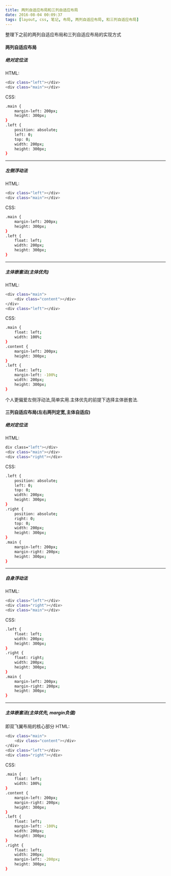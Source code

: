 ```yaml
---
title: 两列自适应布局和三列自适应布局  
date: 2016-08-04 00:09:37
tags: [layout, css, 笔记, 布局, 两列自适应布局, 和三列自适应布局]
---
```

整理下之前的两列自适应布局和三列自适应布局的实现方式
#### 两列自适应布局
##### 绝对定位法
HTML:
``` bash
<div class="left"></div>
<div class="main"></div>
```
CSS:
``` bash
.main {
    margin-left: 200px;
    height: 300px;
}
.left {
    position: absolute;
    left: 0;
    top: 0;
    width: 200px;
    height: 300px;
}
```
*****
##### 左侧浮动法
HTML:
``` bash
<div class="left"></div>
<div class="main"></div>
```
CSS:
``` bash
.main {
    margin-left: 200px;
    height: 300px;
}
.left {
    float: left;
    width: 200px;
    height: 300px;
}
```
*****
##### 主体嵌套法(*主体优先*)
HTML:
``` bash
<div class="main">
    <div class="content"></div>
</div>
<div class="left"></div>
```
CSS:
``` bash
.main {
    float: left;
    width: 100%;
}
.content {
    margin-left: 200px;
    height: 300px;
}
.left {
    float: left;
    margin-left: -100%;
    width: 200px;
    height: 300px;
}
```
个人更偏爱左侧浮动法,简单实用.主体优先的前提下选择主体嵌套法.

#### 三列自适应布局(左右两列定宽,主体自适应)
##### 绝对定位法
HTML:
``` bash
div class="left"></div>
<div class="main"></div>
<div class="right"></div>
```
CSS:
``` bash
.left {
    position: absolute;
    left: 0;
    top: 0;
    width: 200px;
    height: 300px;
}
.right {
    position: absolute;
    right: 0;
    top: 0;
    width: 200px;
    height: 300px;
}
.main {
    margin-left: 200px;
    margin-right: 200px;
    height: 300px;
}
```
****
##### 自身浮动法
HTML:
``` bash
<div class="left"></div>
<div class="right"></div>
<div class="main"></div>
```
CSS:
``` bash
.left {
    float: left;
    width: 200px;
    height: 300px;
}
.right {
    float: right;
    width: 200px;
    height: 300px;
}
.main {
    margin-left: 200px;
    margin-right: 200px;
    height: 300px;
}
```
****
##### 主体嵌套法(*主体优先, margin负值*)
即双飞翼布局的核心部分
HTML:
``` bash
<div class="main">
	<div class="content"></div>
</div>
<div class="left"></div>
<div class="right"></div>
```
CSS:
``` bash
.main {
    float: left;
    width: 100%;
}
.content {
    margin-left: 200px;
    margin-right: 200px;
    height: 300px;
}
.left {
    float: left;
    margin-left: -100%;
    width: 200px;
    height: 300px;
}
.right {
    float: left;
    width: 200px;
    margin-left: -200px;
    height: 300px;
}
```
